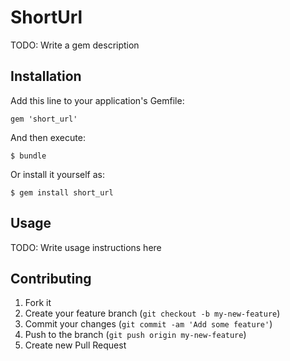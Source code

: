 # ShortUrl

TODO: Write a gem description

## Installation

Add this line to your application's Gemfile:

    gem 'short_url'

And then execute:

    $ bundle

Or install it yourself as:

    $ gem install short_url

## Usage

TODO: Write usage instructions here

## Contributing

1. Fork it
2. Create your feature branch (`git checkout -b my-new-feature`)
3. Commit your changes (`git commit -am 'Add some feature'`)
4. Push to the branch (`git push origin my-new-feature`)
5. Create new Pull Request
